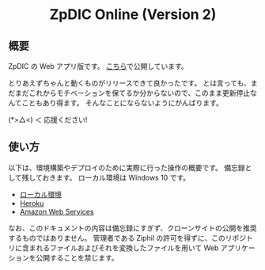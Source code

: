 <div align="center">
<h1>ZpDIC Online (Version 2)</h1>
</div>


## 概要
ZpDIC の Web アプリ版です。
[こちら](http://zpdic.ziphil.com/)で公開しています。

とりあえずちゃんと動くものがリリースできて良かったです。
とは言っても、まだまだこれからモチベーションを保てるか分からないので、このまま更新停止なんてこともあり得ます。
そんなことにならないようにがんばります。

(*>△<) ＜ 応援ください!

## 使い方
以下は、環境構築やデプロイのために実際に行った操作の概要です。
備忘録として残しておきます。
ローカル環境は Windows 10 です。

- [ローカル環境](document/local.md)
- [Heroku](document/heroku.md)
- [Amazon Web Services](document/amazon.md)

なお、このドキュメントの内容は備忘録にすぎず、クローンサイトの公開を推奨するものではありません。
管理者である Ziphil の許可を得ずに、このリポジトリに含まれるファイルおよびそれを変換したファイルを用いて Web アプリケーションを公開することを禁じます。